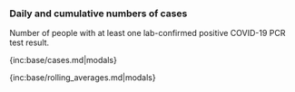 ### Daily and cumulative numbers of cases 

Number of people with at least one lab-confirmed positive COVID-19 PCR test result.

{inc:base/cases.md|modals}

{inc:base/rolling_averages.md|modals}